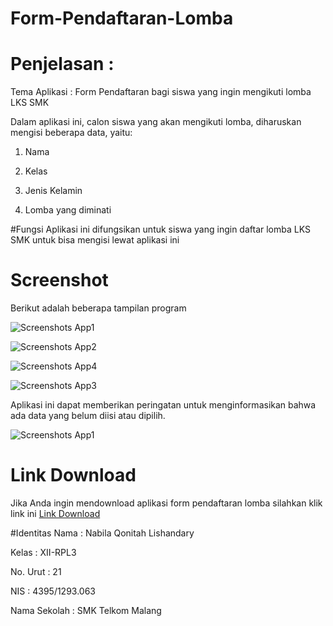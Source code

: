 # Form-Pendaftaran-Lomba

# Penjelasan :
Tema Aplikasi : Form Pendaftaran bagi siswa yang ingin mengikuti lomba LKS SMK

Dalam aplikasi ini, calon siswa yang akan mengikuti lomba, diharuskan mengisi beberapa data, yaitu:

1. Nama

2. Kelas

3. Jenis Kelamin

4. Lomba yang diminati

#Fungsi
Aplikasi ini difungsikan untuk siswa yang ingin daftar lomba LKS SMK untuk bisa mengisi lewat aplikasi ini

# Screenshot
Berikut adalah beberapa tampilan program

![Screenshots App1](https://github.com/nabilaql/Form-Pendaftaran-Lomba/blob/master/SS1.jpeg)

![Screenshots App2](https://github.com/nabilaql/Form-Pendaftaran-Lomba/blob/master/SS2.jpeg)

![Screenshots App4](https://github.com/nabilaql/Form-Pendaftaran-Lomba/blob/master/SS4.jpeg)

![Screenshots App3](https://github.com/nabilaql/Form-Pendaftaran-Lomba/blob/master/SS3.jpeg)

Aplikasi ini dapat memberikan peringatan untuk menginformasikan bahwa ada data yang belum diisi atau dipilih.

![Screenshots App1](https://github.com/nabilaql/Form-Pendaftaran-Lomba/blob/master/SS5.jpeg)


# Link Download
Jika Anda ingin mendownload aplikasi form pendaftaran lomba silahkan klik link ini
[Link Download](https://drive.google.com/file/d/0B7AksMREvbFLaWtOVkhvT25DZm8/view?usp=drivesdk)

#Identitas
Nama          : Nabila Qonitah Lishandary

Kelas         : XII-RPL3

No. Urut      : 21

NIS           : 4395/1293.063

Nama Sekolah  : SMK Telkom Malang
